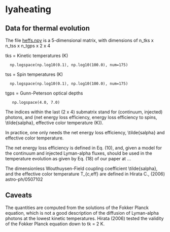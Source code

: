 # lyaheating

## Data for thermal evolution

The file [heffs.npy](https://github.com/ntveem/lyaheating/blob/master/heffs.npy) is a 5-dimensional matrix, with dimensions of
n_tks x n_tss x n_tgps x 2 x 4

tks = Kinetic temperatures (K)

      np.logspace(np.log10(0.1), np.log10(100.0), num=175)

tss = Spin temperatures (K)

      np.logspace(np.log10(0.1), np.log10(100.0), num=175)

tgps = Gunn-Peterson optical depths

       np.logspace(4.0, 7.0)

The indices within the last (2 x 4) submatrix stand for (continuum, injected) photons, and (net energy loss efficiency, energy loss efficiency to spins, \tilde{salpha}, effective color temperature (K)).

In practice, one only needs the net energy loss efficiency, \tilde{salpha} and effective color temperature.

The net energy loss efficiency is defined in Eq. (10), and, given a model for the continuum and injected Lyman-alpha fluxes, should be used in the temperature evolution as given by Eq. (18) of our paper at ...

The dimensionless Wouthuysen-Field coupling coefficient \tilde{salpha}, and the effective color temperature T_{c,eff} are defined in Hirata C., (2006) astro-ph/0507102

## Caveats

The quantities are computed from the solutions of the Fokker Planck equation, which is not a good description of the diffusion of Lyman-alpha photons at the lowest kinetic temperatures. Hirata (2006) tested the validity of the Fokker Planck equation down to tk = 2 K.
